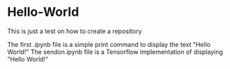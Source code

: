 # Hello-World
This is just a test on how to create a repository

The first .ipynb file is a simple print command to display the text "Hello World!"
The sendon.ipynb file is a Tensorflow implementation of displaying "Hello World!"
